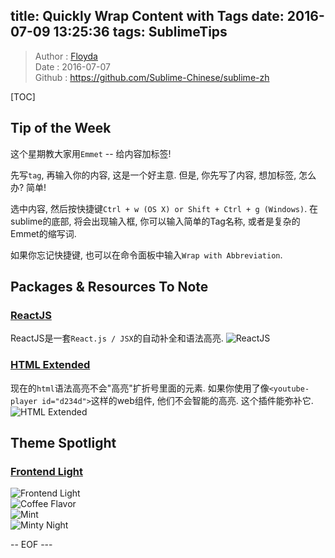title: Quickly Wrap Content with Tags 
date: 2016-07-09 13:25:36
tags: SublimeTips
---

> Author : [Floyda](http://floyda.xyz/)  
> Date : 2016-07-07  
> Github : https://github.com/Sublime-Chinese/sublime-zh  

[TOC]


Tip of the Week
---

这个星期教大家用`Emmet` -- 给内容加标签!

先写`tag`, 再输入你的内容, 这是一个好主意. 但是, 你先写了内容, 想加标签, 怎么办? 简单!

选中内容, 然后按快捷键`Ctrl + w (OS X) or Shift + Ctrl + g (Windows)`.
在sublime的底部, 将会出现输入框, 你可以输入简单的Tag名称, 或者是复杂的Emmet的缩写词.


如果你忘记快捷键, 也可以在命令面板中输入`Wrap with Abbreviation`. 




Packages & Resources To Note
---

### [ReactJS][ReactJS]
ReactJS是一套`React.js / JSX`的自动补全和语法高亮.
![ReactJS](https://packagecontrol.io/readmes/img/540f85f7f4549be4867db642b74323f3f72fafd8.gif)


### [HTML Extended][HTML Extended]
现在的`html`语法高亮不会"高亮"扩折号里面的元素.
如果你使用了像`<youtube-player id="d234d">`这样的web组件, 他们不会智能的高亮.
这个插件能弥补它.
![HTML Extended](https://packagecontrol.io/readmes/img/ab53d6c17d6cf8db1cab4e863ef5f310444b8b90.png)



Theme Spotlight
---

### [Frontend Light](https://packagecontrol.io/packages/Frontend%20Light%20Color%20Scheme?__s=sat4vexxd8gskpk3pdsw)

![Frontend Light](https://packagecontrol.io/readmes/img/6140dfa87944d4268c9557a11a96c948cfc20198.png)  
![Coffee Flavor](https://packagecontrol.io/readmes/img/bdbc2150572fa8917f88a0462d30149f5d5ef927.png)  
![Mint](https://packagecontrol.io/readmes/img/1bebfdc4d3008b9ed6ff4f5924962238588a23ed.png)  
![Minty Night](https://packagecontrol.io/readmes/img/2fd4143d7c0c27c7832e73070364d7c5d6c3f7dc.png)  



-- EOF ---

[ReactJS]:https://packagecontrol.io/packages/ReactJS?__s=sat4vexxd8gskpk3pdsw
[HTML Extended]:https://packagecontrol.io/packages/HTML%20Extended?__s=sat4vexxd8gskpk3pdsw
